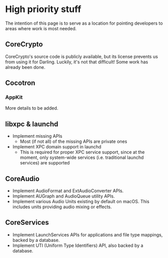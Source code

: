 # High priority stuff

The intention of this page is to serve as a location for pointing developers to
areas where work is most needed.

## CoreCrypto

CoreCrypto's source code is publicly available, but its license prevents us
from using it for Darling. Luckily, it's not that difficult! Some work has
already been done.

## Cocotron

### AppKit

More details to be added.

## libxpc & launchd

  * Implement missing APIs
    * Most (if not all) of the missing APIs are private ones
  * Implement XPC domain support in launchd
    * This is required for proper XPC service support, since at the moment, only system-wide services (i.e. traditional launchd services) are supported

## CoreAudio

  * Implement AudioFormat and ExtAudioConverter APIs.
  * Implement AUGraph and AudioQueue utility APIs.
  * Implement various Audio Units existing by default on macOS. This includes units providing audio mixing or effects.

## CoreServices

  * Implement LaunchServices APIs for applications and file type mappings, backed by a database.
  * Implement UTI (Uniform Type Identifiers) API, also backed by a database.
